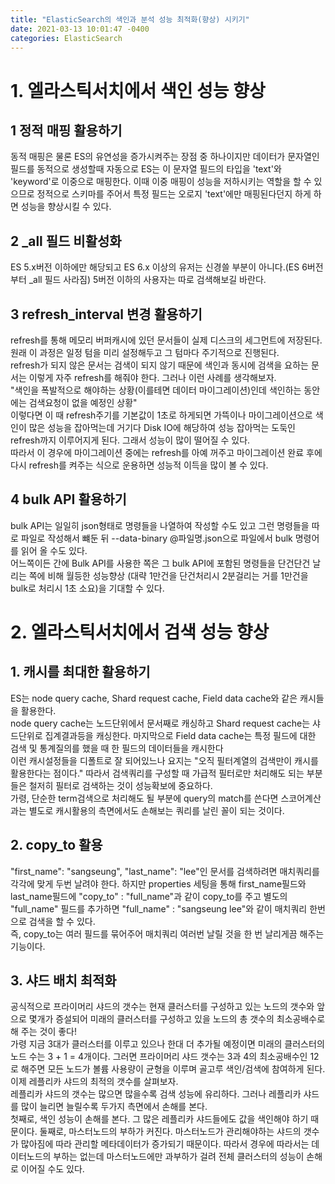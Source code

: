 ```yaml
---
title: "ElasticSearch의 색인과 분석 성능 최적화(향상) 시키기"
date: 2021-03-13 10:01:47 -0400
categories: ElasticSearch
---
```

# 1. 엘라스틱서치에서 색인 성능 향상

## 1 정적 매핑 활용하기
동적 매핑은 물론 ES의 유연성을 증가시켜주는 장점 중 하나이지만 데이터가 문자열인 필드를 동적으로 생성할때 자동으로 ES는 이 문자열 필드의 타입을 'text'와 'keyword'로 이중으로 매핑한다. 이때 이중 매핑이 성능을 저하시키는 역할을 할 수 있으므로 정적으로 스키마를 주어서 특정 필드는 오로지 'text'에만 매핑된다던지 하게 하면 성능을 향상시킬 수 있다. <br>

## 2 _all 필드 비활성화
ES 5.x버전 이하에만 해당되고 ES 6.x 이상의 유저는 신경쓸 부분이 아니다.(ES 6버전부터 _all 필드 사라짐) 5버전 이하의 사용자는 따로 검색해보길 바란다.

## 3 refresh_interval 변경 활용하기
refresh를 통해 메모리 버퍼캐시에 있던 문서들이 실제 디스크의 세그먼트에 저장된다. 원래 이 과정은 일정 텀을 미리 설정해두고 그 텀마다 주기적으로 진행된다.<br>
refresh가 되지 않은 문서는 검색이 되지 않기 때문에 색인과 동시에 검색을 요하는 문서는 이렇게 자주 refresh를 해줘야 한다. 그러나 이런 사례를 생각해보자.<br>
"색인을 폭발적으로 해야하는 상황(이를테면 데이터 마이그레이션)인데 색인하는 동안에는 검색요청이 없을 예정인 상황"<br>
이렇다면 이 때 refresh주기를 기본값이 1초로 하게되면 가뜩이나 마이그레이션으로 색인이 많은 성능을 잡아먹는데 거기다 Disk IO에 해당하여 성능 잡아먹는 도둑인 refresh까지 이루어지게 된다. 그래서 성능이 많이 떨어질 수 있다.<br>
따라서 이 경우에 마이그레이션 중에는 refresh를 아예 꺼주고 마이그레이션 완료 후에 다시 refresh를 켜주는 식으로 운용하면 성능적 이득을 많이 볼 수 있다.<br>

## 4 bulk API 활용하기
bulk API는 일일히 json형태로 명령들을 나열하여 작성할 수도 있고 그런 명령들을 따로 파일로 작성해서 뺴둔 뒤 --data-binary @파일명.json으로 파일에서 bulk 명령어를 읽어 올 수도 있다.<br>
어느쪽이든 간에 Bulk API를 사용한 쪽은 그 bulk API에 포함된 명령들을 단건단건 날리는 쪽에 비해 월등한 성능향상 (대략 1만건을 단건처리시 2분걸리는 거를 1만건을 bulk로 처리시 1초 소요)을 기대할 수 있다.<br>

# 2. 엘라스틱서치에서 검색 성능 향상

## 1. 캐시를 최대한 활용하기
ES는 node query cache, Shard request cache, Field data cache와 같은 캐시들을 활용한다.<br>
node query cache는 노드단위에서 문서째로 캐싱하고 Shard request cache는 샤드단위로 집계결과등을 캐싱한다. 마지막으로 Field data cache는 특정 필드에 대한 검색 및 통계질의를 했을 때 한 필드의 데이터들을 캐시한다<br>
이런 캐시설정들을 디폴트로 잘 되어있느나 요지는 "오직 필터계열의 검색만이 캐시를 활용한다는 점이다." 따라서 검색쿼리를 구성할 때 가급적 필터로만 처리해도 되는 부분들은 철저히 필터로 검색하는 것이 성능확보에 중요하다.<br>
가령, 단순한 term검색으로 처리해도 될 부분에 query의 match를 쓴다면 스코어계산과는 별도로 캐시활용의 측면에서도 손해보는 쿼리를 날린 꼴이 되는 것이다.<br>

## 2. copy_to 활용
"first_name": "sangseung", "last_name": "lee"인 문서를 검색하려면 매치쿼리를 각각에 맞게 두번 날려야 한다. 하지만 properties 세팅을 통해 first_name필드와 last_name필드에 "copy_to" : "full_name"과 같이 copy_to를 주고 별도의 "full_name" 필드를 추가하면 "full_name" : "sangseung lee"와 같이 매치쿼리 한번으로 검색을 할 수 있다.<br>
즉, copy_to는 여러 필드를 묶어주어 매치쿼리 여러번 날릴 것을 한 번 날리게끔 해주는 기능이다.

## 3. 샤드 배치 최적화
공식적으로 프라이머리 샤드의 갯수는 현재 클러스터를 구성하고 있는 노드의 갯수와 앞으로 몇개가 증설되어 미래의 클러스터를 구성하고 있을 노드의 총 갯수의 최소공배수로 해 주는 것이 좋다!<br>
가령 지금 3대가 클러스터를 이루고 있으나 한대 더 추가될 예정이면 미래의 클러스터의 노드 수는 3 + 1 = 4개이다. 그러면 프라이머리 샤드 갯수는 3과 4의 최소공배수인 12로 해주면 모든 노드가 볼륨 사용량이 균형을 이루며 골고루 색인/검색에 참여하게 된다.<br>
이제 레플리카 샤드의 최적의 갯수를 살펴보자.<br>
레플리카 샤드의 갯수는 많으면 많을수록 검색 성능에 유리하다. 그러나 레플리카 샤드를 많이 늘리면 늘릴수록 두가지 측면에서 손해를 본다.<br>
첫째로, 색인 성능이 손해를 본다. 그 많은 레플리카 샤드들에도 값을 색인해야 하기 때문이다.
둘째로, 마스터노드의 부하가 커진다. 마스터노드가 관리해야하는 샤드의 갯수가 많아짐에 따라 관리할 메타데이터가 증가되기 때문이다. 따라서 경우에 따라서는 데이터노드의 부하는 없는데 마스터노드에만 과부하가 걸려 전체 클러스터의 성능이 손해로 이어질 수도 있다.<br>

##


